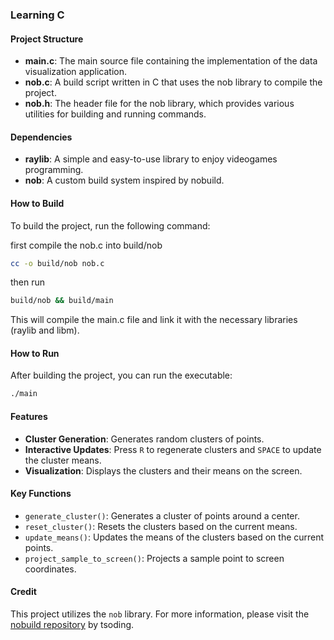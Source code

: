 ### Learning C

#### Project Structure

- **main.c**: The main source file containing the implementation of the data visualization application.
- **nob.c**: A build script written in C that uses the nob library to compile the project.
- **nob.h**: The header file for the nob library, which provides various utilities for building and running commands.

#### Dependencies

- **raylib**: A simple and easy-to-use library to enjoy videogames programming.
- **nob**: A custom build system inspired by nobuild.

#### How to Build

To build the project, run the following command:

first compile the nob.c into build/nob

```sh
cc -o build/nob nob.c
```

then run

```sh
build/nob && build/main
```

This will compile the main.c file and link it with the necessary libraries (raylib and libm).

#### How to Run

After building the project, you can run the executable:

```sh
./main
```

#### Features

- **Cluster Generation**: Generates random clusters of points.
- **Interactive Updates**: Press `R` to regenerate clusters and `SPACE` to update the cluster means.
- **Visualization**: Displays the clusters and their means on the screen.

#### Key Functions

- `generate_cluster()`: Generates a cluster of points around a center.
- `reset_cluster()`: Resets the clusters based on the current means.
- `update_means()`: Updates the means of the clusters based on the current points.
- `project_sample_to_screen()`: Projects a sample point to screen coordinates.

#### Credit

This project utilizes the `nob` library. For more information, please visit the [nobuild repository](https://github.com/tsoding/nobuild) by tsoding.
